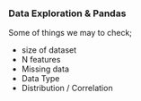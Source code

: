 ### **Data Exploration & Pandas**

Some of things we may to check;

- size of dataset
- N features
- Missing data
- Data Type
- Distribution / Correlation



